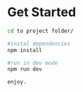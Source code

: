# Get Started
``` bash
cd to project folder/

#instal dependencies
npm install

#run in dev mode
npm run dev

enjoy.
```
